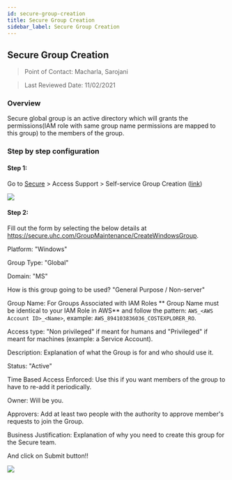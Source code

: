 ```yaml
---
id: secure-group-creation
title: Secure Group Creation
sidebar_label: Secure Group Creation
---
```



## Secure Group Creation

> Point of Contact: Macharla, Sarojani

> Last Reviewed Date: 11/02/2021

### Overview

Secure global group is an active directory which will grants the permissions(IAM role with same group name permissions are mapped to this group) to the members of the group.

### Step by step configuration

#### Step 1:

Go to [Secure](https://secure.uhc.com/) > Access Support > Self-service Group Creation ([link](https://secure.uhc.com/GroupMaintenance/CreateWindowsGroup))

![](https://github.optum.com/raw/oaccoe/CCOE-Site/master/static/img/self-service-group-creation.png)


#### Step 2: 

Fill out the form by selecting the below details at https://secure.uhc.com/GroupMaintenance/CreateWindowsGroup.

Platform: "Windows"

Group Type: "Global"

Domain: "MS"

How is this group going to be used? "General Purpose / Non-server"

Group Name: For Groups Associated with IAM Roles ** Group Name must be identical to your IAM Role in AWS** and follow the pattern: `AWS_<AWS Account ID>_<Name>`, example: `AWS_894103836036_COSTEXPLORER_RO`.

Access type: "Non privileged" if meant for humans and "Privileged" if meant for machines (example: a Service Account).

Description: Explanation of what the Group is for and who should use it. 

Status: "Active"

Time Based Access Enforced: Use this if you want members of the group to have to re-add it periodically. 

Owner: Will be you.

Approvers: Add at least two people with the authority to approve member's requests to join the Group. 

Business Justification: Explanation of why you need to create this group for the Secure team.

And click on Submit button!!

![](https://github.optum.com/raw/oaccoe/CCOE-Site/master/static/img/self-service-group-creation-form.png)



